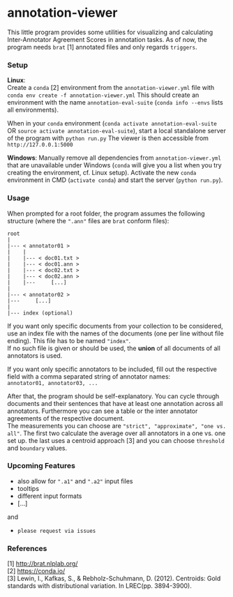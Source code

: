 # annotation-viewer
This little program provides some utilities for visualizing and calculating Inter-Annotator Agreement Scores
 in annotation tasks. As of now, the program needs `brat` [1] annotated files and only regards `triggers`.

### Setup
**Linux**:  
Create a `conda` [2] environment from the `annotation-viewer.yml` file with  
`conda env create -f annotation-viewer.yml`
This should create an environment with the name `annotation-eval-suite` (`conda info --envs` lists all environments).

When in your `conda` environment (`conda activate annotation-eval-suite` OR `source activate annotation-eval-suite`), start a local standalone server of the program with
`python run.py`
The viewer is then accessible from `http://127.0.0.1:5000`

**Windows**:
Manually remove all dependencies from `annotation-viewer.yml` that are unavailable under Windows (`conda` will give you a list when you try creating the environment, cf. Linux setup).
Activate the new `conda` environment in CMD (`activate conda`) and start the server (`python run.py`).

### Usage
When prompted for a root folder, the program assumes the following structure
(where the `".ann"` files are `brat` conform files):  
```
root
|
|--- < annotator01 >
|    |
|    |--- < doc01.txt >
|    |--- < doc01.ann >
|    |--- < doc02.txt >
|    |--- < doc02.ann >
|    |---     [...]
|
|--- < annotator02 >
|---     [...]
|
|--- index (optional)
```
If you want only specific documents from your collection to be considered, use an index file with the names
of the documents (one per line without file ending). This file has to be named `"index"`.  
If no such file is given or should be used, the **union** of all documents of all annotators is used.

If you want only specific annotators to be included, fill out the respective field
with a comma separated string of annotator names:  
`annotator01, annotator03, ...`

After that, the program should be self-explanatory. You can cycle through documents
and their sentences that have at least one annotation across all annotators. Furthermore you can see a table
or the inter annotator agreements of the respective document.  
The measurements you can choose are `"strict", "approximate", "one vs. all"`.
The first two calculate the average over all annotators in a one vs. one set up.
the last uses a centroid approach [3] and you can choose `threshold` and `boundary` values.

### Upcoming Features
- also allow for `".a1"` and `".a2"` input files
- tooltips
- different input formats
- [...]

and  

- `please request via issues`

### References
[1] http://brat.nlplab.org/  
[2] https://conda.io/  
[3] Lewin, I., Kafkas, S., & Rebholz-Schuhmann, D. (2012). Centroids: Gold standards with distributional variation. In LREC(pp. 3894-3900).

